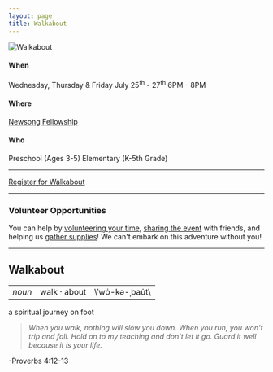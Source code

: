 ```yaml
---
layout: page
title: Walkabout
---
```


<img alt="Walkabout" src="{{ site.baseurl }}/assets/walkabout.png" />

#### When

Wednesday, Thursday & Friday
July 25<sup>th</sup> - 27<sup>th</sup>
6PM - 8PM

#### Where

<a href="https://www.google.com/maps/place/Newsong+Fellowship+Church/@38.8120508,-89.9581708,15z/data=!4m2!3m1!1s0x0:0xb5a515f369154b7c?sa=X&ved=0ahUKEwjlyJCV46fNAhVIRFIKHQPbDO0Q_BIIcTAN">Newsong Fellowship</a>

#### Who

Preschool (Ages 3-5)
Elementary (K-5th Grade)

<!-- #### Mission

<a href="https://drive.google.com/file/d/0B5P7bX-UDZgUUEhQai1EeVFaUlE/view?usp=sharing">Soles for Souls Shoe Drive</a> -->

---

<a href="https://docs.google.com/forms/d/e/1FAIpQLSdovzcEXXzernzk6_H9ZspoWolWJCuFHkTrYZEjc-M47hDjZg/viewform?usp=sf_link" class="btn--blue btn--l w100">Register for Walkabout</a>

---

### Volunteer Opportunities
You can help by <a href="https://docs.google.com/forms/d/e/1FAIpQLSdZ3ojrQFIVzmu-pwTvuwjLCbt-0wfP4Mm8XaVkmdH5FFzpug/viewform?usp=sf_link">volunteering your time</a>, <a href="https://www.facebook.com/events/183159745853275/">sharing the event</a> with friends, and helping us <a href="https://docs.google.com/spreadsheets/d/1Q8k9nGmzf4rACudmuR31kErXiVjeJCcVX8crYWzEbo4/edit?usp=sharing">gather supplies</a>! We can't embark on this adventure without you!

---

<h2 class="txt--center m0">Walkabout</h2>
<table class="definition">
  <tr>
    <td><em>noun</em></td>
    <td>walk · about</td>
    <td>\ˈwȯ-kə-ˌbau̇t\</td>
  </tr>
</table>
<p class="txt--center txt--large">a spiritual journey on foot</p>

>*When you walk, nothing will slow you down. When you run, you won't trip and fall. Hold on to my teaching and don't let it go. Guard it well because it is your life.*
<p class="txt--right m0">-Proverbs 4:12-13</p>
